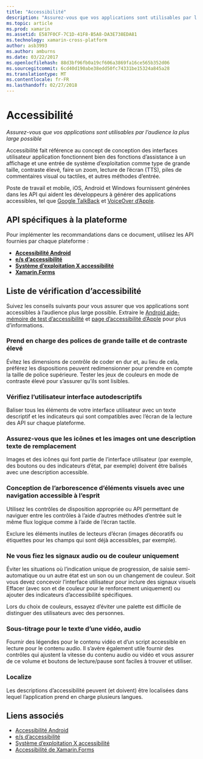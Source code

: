 ```yaml
---
title: "Accessibilité"
description: "Assurez-vous que vos applications sont utilisables par l’audience la plus large possible"
ms.topic: article
ms.prod: xamarin
ms.assetid: E587F0CF-7C1D-41F8-B5A8-DA3E738EDA81
ms.technology: xamarin-cross-platform
author: asb3993
ms.author: amburns
ms.date: 03/22/2017
ms.openlocfilehash: 88d3bf96fb0a19cf606a3869fa16ce565b352d06
ms.sourcegitcommit: 6cd40d190abe38edd50fc74331be15324a845a28
ms.translationtype: MT
ms.contentlocale: fr-FR
ms.lasthandoff: 02/27/2018
---
```

# <a name="accessibility"></a>Accessibilité

_Assurez-vous que vos applications sont utilisables par l’audience la plus large possible_

Accessibilité fait référence au concept de conception des interfaces utilisateur application fonctionnent bien des fonctions d’assistance à un affichage et une entrée de système d’exploitation comme type de grande taille, contraste élevé, faire un zoom, lecture de l’écran (TTS), piles de commentaires visual ou tactiles, et autres méthodes d’entrée.

Poste de travail et mobile, iOS, Android et Windows fournissent générées dans les API qui aident les développeurs à générer des applications accessibles, tel que [Google TalkBack](https://play.google.com/store/apps/details?id=com.google.android.marvin.talkback) et [VoiceOver d’Apple](http://www.apple.com/accessibility/ios/voiceover/).

## <a name="platform-specific-apis"></a>API spécifiques à la plateforme

Pour implémenter les recommandations dans ce document, utilisez les API fournies par chaque plateforme :

- [**Accessibilité Android**](~/android/app-fundamentals/accessibility.md)
- [**e/s d’accessibilité**](~/ios/app-fundamentals/accessibility.md)
- [**Système d’exploitation X accessibilité**](~/mac/app-fundamentals/accessibility.md)
- [**Xamarin.Forms**](~/xamarin-forms/app-fundamentals/accessibility/index.md)

<a name="checklist" />

## <a name="accessibility-checklist"></a>Liste de vérification d’accessibilité

Suivez les conseils suivants pour vous assurer que vos applications sont accessibles à l’audience plus large possible. Extraire le [Android aide-mémoire de test d’accessibilité](http://developer.android.com/training/accessibility/testing.html) et [page d’accessibilité d’Apple](http://www.apple.com/accessibility/) pour plus d’informations.

### <a name="support-large-fonts-and-high-contrast"></a>Prend en charge des polices de grande taille et de contraste élevé

Évitez les dimensions de contrôle de coder en dur et, au lieu de cela, préférez les dispositions peuvent redimensionner pour prendre en compte la taille de police supérieure.
Tester les jeux de couleurs en mode de contraste élevé pour s’assurer qu’ils sont lisibles.

### <a name="make-the-user-interface-self-describing"></a>Vérifiez l’utilisateur interface autodescriptifs

Baliser tous les éléments de votre interface utilisateur avec un texte descriptif et les indicateurs qui sont compatibles avec l’écran de la lecture des API sur chaque plateforme.

### <a name="ensure-that-images-and-icons-have-an-alternate-text-description"></a>Assurez-vous que les icônes et les images ont une description texte de remplacement

Images et des icônes qui font partie de l’interface utilisateur (par exemple, des boutons ou des indicateurs d’état, par exemple) doivent être balisés avec une description accessible.

### <a name="design-the-visual-tree-with-accessible-navigation-in-mind"></a>Conception de l’arborescence d’éléments visuels avec une navigation accessible à l’esprit

Utilisez les contrôles de disposition appropriée ou API permettant de naviguer entre les contrôles à l’aide d’autres méthodes d’entrée suit le même flux logique comme à l’aide de l’écran tactile.

Exclure les éléments inutiles de lecteurs d’écran (images décoratifs ou étiquettes pour les champs qui sont déjà accessibles, par exemple).

### <a name="dont-rely-on-audio-or-color-cues-alone"></a>Ne vous fiez les signaux audio ou de couleur uniquement

Éviter les situations où l’indication unique de progression, de saisie semi-automatique ou un autre état est un son ou un changement de couleur. Soit vous devez concevoir l’interface utilisateur pour inclure des signaux visuels Effacer (avec son et de couleur pour le renforcement uniquement) ou ajouter des indicateurs d’accessibilité spécifiques.

Lors du choix de couleurs, essayez d’éviter une palette est difficile de distinguer des utilisateurs avec des personnes.

### <a name="captioning-for-video-text-for-audio"></a>Sous-titrage pour le texte d’une vidéo, audio

Fournir des légendes pour le contenu vidéo et d’un script accessible en lecture pour le contenu audio. Il s’avère également utile fournir des contrôles qui ajustent la vitesse du contenu audio ou vidéo et vous assurer de ce volume et boutons de lecture/pause sont faciles à trouver et utiliser.

### <a name="localize"></a>Localize

Les descriptions d’accessibilité peuvent (et doivent) être localisées dans lequel l’application prend en charge plusieurs langues.



## <a name="related-links"></a>Liens associés

- [Accessibilité Android](~/android/app-fundamentals/accessibility.md)
- [e/s d’accessibilité](~/ios/app-fundamentals/accessibility.md)
- [Système d’exploitation X accessibilité](~/mac/app-fundamentals/accessibility.md)
- [Accessibilité de Xamarin.Forms](~/xamarin-forms/app-fundamentals/accessibility/index.md)
